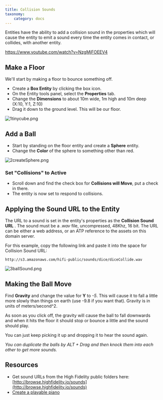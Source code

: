```yaml
---
title: Collision Sounds
taxonomy:
    category: docs
---
```


Entities have the ability to add a collision sound in the properties which will cause the entity to emit a sound every time the entity comes in contact, or collides, with another entity.



https://www.youtube.com/watch?v=NzgMjFOEEV4

## Make a Floor

We'll start by making a floor to bounce something off.

- Create a **Box Entity** by clicking the box icon.
- On the Entity tools panel, select the **Properties** tab.
- Change the **Dimensions** to about 10m wide, 1m high and 10m deep (X:10, Y:1, Z:10)
- Drag it down to the ground level. This will be our floor.

![1tinycube.png](https://wiki.highfidelity.com/images/thumb/b/bf/1tinycube.png/500px-1tinycube.png)

## Add a Ball

- Start by standing on the floor entity and create a **Sphere** entity.
- Change the **Color** of the sphere to something other than red.

![2createSphere.png](https://wiki.highfidelity.com/images/thumb/1/1e/2createSphere.png/500px-2createSphere.png)

### Set "Collisions" to Active

- Scroll down and find the check box for **Collisions will Move**, put a check in there.
- The entity is now set to respond to collisions.

## Applying the Sound URL to the Entity

The URL to a sound is set in the entity's properties as the **Collision Sound URL** . The sound must be a *.wav* file, uncompressed, 48Khz, 16 bit. The URL can be either a web address, or an ATP reference to the assets on this domain server.

For this example, copy the following link and paste it into the space for Collision Sound URL:

```
http://s3.amazonaws.com/hifi-public/sounds/dice/diceCollide.wav
```

![3ballSound.png](https://wiki.highfidelity.com/images/thumb/4/45/3ballSound.png/500px-3ballSound.png)

## Making the Ball Move

Find **Gravity** and change the value for **Y** to *-5*. This will cause it to fall a little more slowly than things on earth (use -9.8 if you want that). Gravity is in units of meters/second^2.

As soon as you click off, the gravity will cause the ball to fall downwards and when it hits the floor it should stop or bounce a little and the sound should play.

You can just keep picking it up and dropping it to hear the sound again.

*You can duplicate the balls by ALT + Drag and then knock them into each other to get more sounds.*

## Resources

- Get sound URLs from the High Fidelity public folders here: [http://browse.highfidelity.io/sounds](http://browse.highfidelity.io/sounds)
- [Create a playable piano](https://wiki.highfidelity.com/wiki/Create_a_playable_piano)